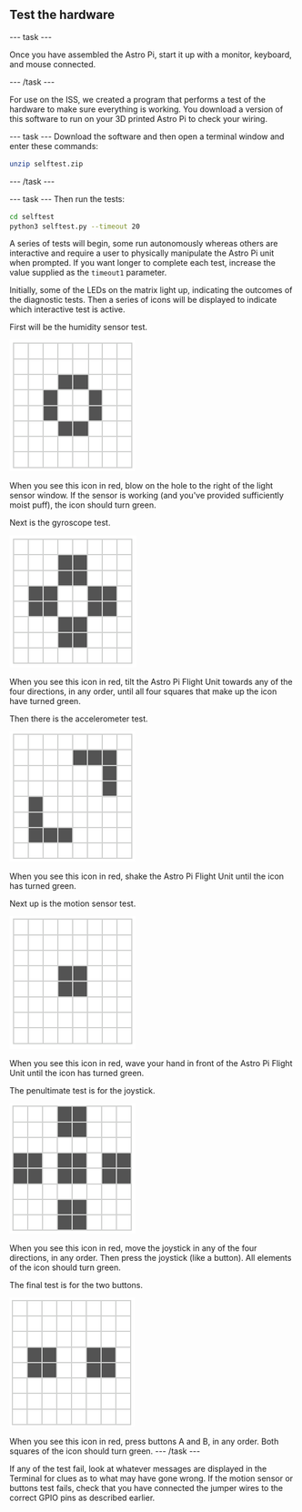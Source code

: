 ## Test the hardware

--- task ---

Once you have assembled the Astro Pi, start it up with a monitor, keyboard, and mouse connected.

--- /task ---

For use on the ISS, we created a program that performs a test of the hardware to make sure everything is working. You download a version of this software to run on your 3D printed Astro Pi to check your wiring.

--- task ---
Download the software and then open a terminal window and enter these commands:

```bash
unzip selftest.zip
```

--- /task ---

--- task ---
Then run the tests:

```bash
cd selftest
python3 selftest.py --timeout 20
```
A series of tests will begin, some run autonomously whereas others are interactive and require a user to physically manipulate the Astro Pi unit when prompted. If you want longer to complete each test, increase the value supplied as the `timeout1` parameter.

Initially, some of the LEDs on the matrix light up, indicating the outcomes of the diagnostic tests. Then a series of icons will be displayed to indicate which interactive test is active.

First will be the humidity sensor test. 

![The icon for the interactive humidity test](images/humidity_icon.png)

When you see this icon in red, blow on the hole to the right of the light sensor window. If the sensor is working (and you've provided sufficiently moist puff), the icon should turn green.

Next is the gyroscope test. 

![The icon for the interactive gyroscope test](images/gyro_icon.png)

When you see this icon in red, tilt the Astro Pi Flight Unit towards any of the four directions, in any order, until  all four squares that make up the icon have turned green.

Then there is the accelerometer test. 

![The icon for the interactive accelerometer test](images/acc_icon.png)

When you see this icon in red, shake the Astro Pi Flight Unit until the icon has turned green.

Next up is the motion sensor test. 

![The icon for the interactive motion sensor test](images/motion_icon.png)

When you see this icon in red, wave your hand in front of the Astro Pi Flight Unit until the icon has turned green.

The penultimate test is for the joystick. 

![The icon for the interactive joystick test](images/joystick_icon.png)

When you see this icon in red, move the joystick in any of the four directions, in any order. Then press the joystick (like a button). All elements of the icon should turn green.

The final test is for the two buttons. 

![The icon for the interactive button test](images/buttons_icon.png)

When you see this icon in red, press buttons A and B, in any order. Both squares of the icon should turn green.
--- /task ---

If any of the test fail, look at whatever messages are displayed in the Terminal for clues as to what may have gone wrong.  If the motion sensor or buttons test fails, check that you have connected the jumper wires to the correct GPIO pins as described earlier.